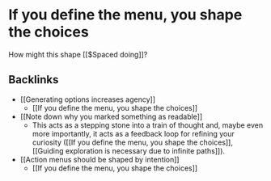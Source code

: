 # If you define the menu, you shape the choices

How might this shape [[$Spaced doing]]?

## Backlinks
* [[Generating options increases agency]]
	* [[If you define the menu, you shape the choices]]
* [[Note down why you marked something as readable]]
	* This acts as a stepping stone into a train of thought and, maybe even more importantly, it acts as a feedback loop for refining your curiosity ([[If you define the menu, you shape the choices]], [[Guiding exploration is necessary due to infinite paths]]). 
* [[Action menus should be shaped by intention]]
	* [[If you define the menu, you shape the choices]]

<!-- #p1 -->

<!-- {BearID:5943C1FF-C870-4BB3-8CAF-8ABA2BB96017-4755-00000391AE23CCE6} -->
